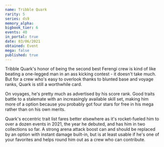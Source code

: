 ```yaml
---
name: Tribble Quark
rarity: 5
series: ds9
memory_alpha:
bigbook_tier: 6
events: 40
in_portal: true
date: 03/06/2021
obtained: Event
mega: false
published: true
---
```


Tribble Quark's honor of being the second best Ferengi crew is kind of like beating a one-legged man in an ass kicking contest - it doesn't take much. But for a crew who's easy to overlook thanks to blunted base and voyage ranks, Quark is still a worthwhile card.

On voyages, he's pretty much as advertised by his score rank. Good traits battle to a stalemate with an increasingly available skill set, making him more of a option because you probably got four stars for free in his mega rather than on his own merits.

Quark's eccentric trait list fares better elsewhere as it's rocket-fueled him to over a dozen events in 2021, the year he debuted, and has him in two collections so far. A strong arena attack boost can and should be replaced by an option with instant damage built-in, but is at least usable if he's one of your favorites and helps round him out as a crew who can contribute.
